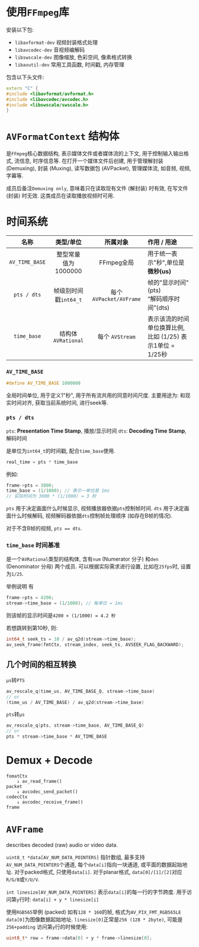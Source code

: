 # 使用`FFmpeg`库

安装以下包:
- `libavformat-dev` 视频封装格式处理
- `libavcodec-dev` 音视频编解码
- `libswscale-dev` 图像缩放, 色彩空间, 像素格式转换
- `libavutil-dev` 常用工具函数, 时间戳, 内存管理

包含以下头文件:
```cpp
extern "C" {
#include <libavformat/avformat.h>
#include <libavcodec/avcodec.h>
#include <libswscale/swscale.h>
}
```

# `AVFormatContext` 结构体

是`FFmpeg`核心数据结构, 表示媒体文件或者媒体流的上下文, 用于控制输入输出格式, 流信息, 时序信息等. 在打开一个媒体文件后创建, 用于管理解封装 (Demuxing), 封装 (Muxing), 读写数据包 (AVPacket), 管理媒体流, 如音频, 视频, 字幕等.

成员后备注`Demuxing only`, 意味着只在读取现有文件 (解封装) 时有效, 在写文件 (封装) 时无效. 这类成员在读取播放视频时可用.

# 时间系统
|     **名称**     |     **类型/单位**     |       **所属对象**        | **作用 / 用途**                            |
| :------------: | :---------------: | :-------------------: | :------------------------------------- |
| `AV_TIME_BASE` | 整型常量<br>值为1000000 |       FFmpeg全局        | 用于统一表示"秒",单位是**微秒(us)**                |
|  `pts / dts`   |  帧级别时间戳`int64_t`  | 每个 `AVPacket/AVFrame` | 帧的"显示时间"(pts)<br>“解码顺序时间”(dts)         |
|  `time_base`   | 结构体 `AVRational`  |     每个 `AVStream`     | 表示该流的时间单位换算比例, 比如 (1/25) 表示1单位 = 1/25秒 |
### `AV_TIME_BASE`

```cpp
#define AV_TIME_BASE 1000000
```

全局时间单位, 用于定义1"秒", 用于所有流共用的同意时间尺度.
主要用途为: 和现实时间对齐, 获取当前系统时间, 进行seek等.

### `pts / dts`

`pts`: **Presentation Time Stamp**, 播放/显示时间
`dts`: **Decoding Time Stamp**, 解码时间

是单位为`int64_t`的时间戳, 配合`time_base`使用.
```cpp
real_time = pts * time_base
```

例如:
```cpp
frame->pts = 3000;
time_base = (1/1000); // 表示一单位是 1ms
// 实际时间为 3000 * (1/1000) = 3 秒
```

`pts` 用于决定画面什么时候显示, 视频播放器依据`pts`控制帧时间.
`dts` 用于决定画面什么时候解码, 视频解码器依据`dts`控制帧处理顺序 (如存在B帧的情况).

对于不含B帧的视频, `pts == dts`.

### `time_base` 时间基准

是一个`AVRational`类型的结构体, 含有`num` (Numerator 分子) 和`den` (Denominator 分母) 两个成员. 可以根据实际需求进行设置, 比如在`25fps`时, 设置为`1/25`.

举例说明
有
```cpp
frame->pts = 4200;
stream->time_base = (1/1000); // 每单位 = 1ms
```
则该帧的显示时间是`4200 × (1/1000) = 4.2 秒`

若想跳转到第10秒, 则:
```cpp
int64_t seek_ts = 10 / av_q2d(stream->time_base);
av_seek_frame(fmtCtx, stream_index, seek_ts, AVSEEK_FLAG_BACKWARD);
```

## 几个时间的相互转换

`μs`转`PTS`
```cpp
av_rescale_q(time_us, AV_TIME_BASE_Q, stream->time_base)
// or
(time_us / AV_TIME_BASE) / av_q2d(stream->time_base)
```

`pts`转`μs`
```cpp
av_rescale_q(pts, stream->time_base, AV_TIME_BASE_Q)
// or
pts * stream->time_base * AV_TIME_BASE
```

# Demux + Decode
```
fomatCtx
	↓ av_read_frame()
packet
	↓ avcodec_send_packet()
codecCtx
	↓ avcodec_receive_frame()
frame
```

# `AVFrame`

describes decoded (raw) audio or video data.

`uint8_t *data[AV_NUM_DATA_POINTERS]` 
指针数组, 最多支持`AV_NUM_DATA_POINTERS`个通道, 每个`data[i]`指向一块通道, 或平面的数据起始地址. 
对于packed格式, 只使用`data[i]`.
对于planar格式, `data[0]/[1]/[2]`对应`R/G/B`或`Y/U/V`.

`int linesize[AV_NUM_DATA_POINTERS]`
表示`data[i]`的每一行的字节跨度.
用于访问第`y`行时: `data[i] + y * linesize[i]`

使用`RGB565`举例 (packed)
如有`128 * 160`的帧, 格式为`AV_PIX_FMT_RGB565LE`
`data[0]`为图像数据起始地址.
`linesize[0]`正常是`256 (128 * 2byte)`, 可能是`256+padding`
访问第`y`行的时候使用:
```cpp
uint8_t* row = frame->data[0] + y * frame->linesize[0];
```
